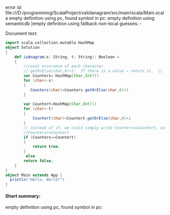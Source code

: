 error id: 
file:///D:/programming/ScalaProject/validanagram/src/main/scala/Main.scala
empty definition using pc, found symbol in pc: 
empty definition using semanticdb
|empty definition using fallback
non-local guesses:
	 -

Document text:

```scala
import scala.collection.mutable.HashMap
object Solution 
{
    def isAnagram(s: String, t: String): Boolean = 
    {   
        //count occurance of each character 
        //.getOrElse(char,0)+1:  If there is a value → return it.  ||  If there is no value (None)           → return the default.
        var Counters= HashMap[Char,Int]()
        for (char<-s)
        {
           Counters(char)=Counters.getOrElse(char,0)+1 
        }
        
        var Countert=HashMap[Char,Int]()
        for (char<-t)
        {
            Countert(char)=Countert.getOrElse(char,0)+1
        }
        // instead of if, we could simply write Counters==Countert, so the following snippet of           code is not necessary
        //Counters==Countert
        if (Counters==Countert)
        {
            return true;
        }
         else
        return false;
    }
}
object Main extends App {
  println("Hello, World!")
}

```

#### Short summary: 

empty definition using pc, found symbol in pc: 